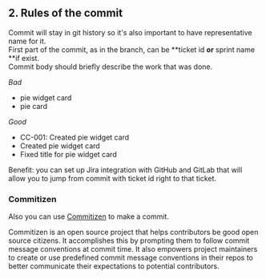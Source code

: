## 2. Rules of the commit

Commit will stay in git history so it's also important to have representative name for it.  
First part of the commit, as in the branch, can be **ticket id **or** sprint name **if exist.  
Commit body should briefly describe the work that was done. 

_Bad_

-   pie widget card
-   pie card



_Good_

-   CC-001: Created pie widget card
-   Created pie widget card
-   Fixed title for pie widget card



Benefit: you can set up Jira integration with GitHub and GitLab that will allow you to jump from commit with ticket id right to that ticket.

### Commitizen

Also you can use [Commitizen](https://github.com/commitizen/cz-cli) to make a commit.

Commitizen is an open source project that helps contributors be good open source citizens. It accomplishes this by prompting them to follow commit message conventions at commit time. It also empowers project maintainers to create or use predefined commit message conventions in their repos to better communicate their expectations to potential contributors.